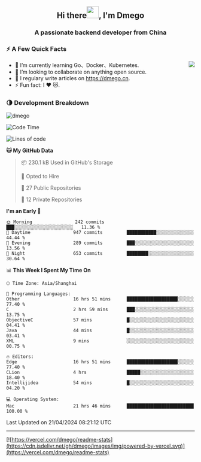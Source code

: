 <h2 align="center">Hi there<img src="https://cdn.jsdelivr.net/gh/dmego/images/img/Hi.gif" height="32" />, I'm Dmego </h2>
<h3 align="center">A passionate backend developer from China</h3>

### ⚡️ A Few Quick Facts

<img align="right" src="https://readme-stats-dmego.vercel.app/api?username=dmego&show_icons=true&icon_color=1573B3&hide_title=true&text_color=718096&bg_color=00000000&hide_border=true"/>

<ul>
    <li> 🌱 I’m currently learning Go、Docker、Kubernetes.</li>
    <li> 👯 I’m looking to collaborate on anything open source.</li>
    <li> 📝 I regulary write articles on <a href="https://dmego.cn">https://dmego.cn</a>.</li>
    <li> ⚡ Fun fact: I ❤️ 😻.</li>
</ul>

### 🌗 Development Breakdown

<img src="https://komarev.com/ghpvc/?username=dmego" alt="dmego" />

<!--START_SECTION:waka-->
![Code Time](http://img.shields.io/badge/Code%20Time-2%2C691%20hrs%2025%20mins-blue)

![Lines of code](https://img.shields.io/badge/From%20Hello%20World%20I%27ve%20Written-688.2%20thousand%20lines%20of%20code-blue)

**🐱 My GitHub Data** 

> 📦 230.1 kB Used in GitHub's Storage 
 > 
> 💼 Opted to Hire
 > 
> 📜 27 Public Repositories 
 > 
> 🔑 12 Private Repositories 
 > 
**I'm an Early 🐤** 

```text
🌞 Morning                242 commits         ███░░░░░░░░░░░░░░░░░░░░░░   11.36 % 
🌆 Daytime                947 commits         ███████████░░░░░░░░░░░░░░   44.44 % 
🌃 Evening                289 commits         ███░░░░░░░░░░░░░░░░░░░░░░   13.56 % 
🌙 Night                  653 commits         ████████░░░░░░░░░░░░░░░░░   30.64 % 
```


📊 **This Week I Spent My Time On** 

```text
🕑︎ Time Zone: Asia/Shanghai

💬 Programming Languages: 
Other                    16 hrs 51 mins      ███████████████████░░░░░░   77.40 % 
C                        2 hrs 59 mins       ███░░░░░░░░░░░░░░░░░░░░░░   13.75 % 
ObjectiveC               57 mins             █░░░░░░░░░░░░░░░░░░░░░░░░   04.41 % 
Java                     44 mins             █░░░░░░░░░░░░░░░░░░░░░░░░   03.41 % 
XML                      9 mins              ░░░░░░░░░░░░░░░░░░░░░░░░░   00.75 % 

🔥 Editors: 
Edge                     16 hrs 51 mins      ███████████████████░░░░░░   77.40 % 
CLion                    4 hrs               █████░░░░░░░░░░░░░░░░░░░░   18.40 % 
Intellijidea             54 mins             █░░░░░░░░░░░░░░░░░░░░░░░░   04.20 % 

💻 Operating System: 
Mac                      21 hrs 46 mins      █████████████████████████   100.00 % 
```


 Last Updated on 21/04/2024 08:21:12 UTC
<!--END_SECTION:waka-->

---

[![https://vercel.com/dmego/readme-stats](https://cdn.jsdelivr.net/gh/dmego/images/img/powered-by-vercel.svg)](https://vercel.com/dmego/readme-stats)

